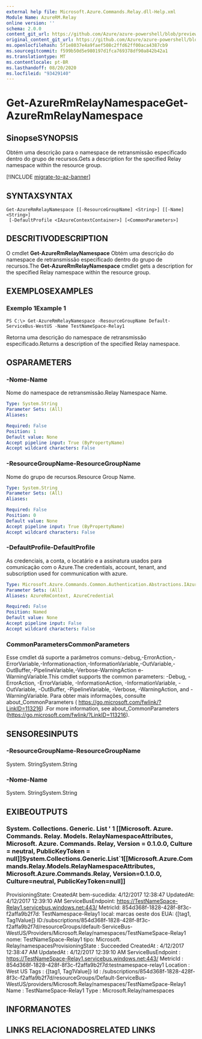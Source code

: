 ```yaml
---
external help file: Microsoft.Azure.Commands.Relay.dll-Help.xml
Module Name: AzureRM.Relay
online version: ''
schema: 2.0.0
content_git_url: https://github.com/Azure/azure-powershell/blob/preview/src/ResourceManager/Relay/Commands.Relay/help/Get-AzureRmRelayNamespace.md
original_content_git_url: https://github.com/Azure/azure-powershell/blob/preview/src/ResourceManager/Relay/Commands.Relay/help/Get-AzureRmRelayNamespace.md
ms.openlocfilehash: 5f1e8037e4a9faef508c2ffd62ff00aca4387cb9
ms.sourcegitcommit: f599b50d5e980197d1fca769378df90a842b42a1
ms.translationtype: MT
ms.contentlocale: pt-BR
ms.lasthandoff: 08/20/2020
ms.locfileid: "93429140"
---
```

# <span data-ttu-id="5f641-101">Get-AzureRmRelayNamespace</span><span class="sxs-lookup"><span data-stu-id="5f641-101">Get-AzureRmRelayNamespace</span></span>

## <span data-ttu-id="5f641-102">Sinopse</span><span class="sxs-lookup"><span data-stu-id="5f641-102">SYNOPSIS</span></span>
<span data-ttu-id="5f641-103">Obtém uma descrição para o namespace de retransmissão especificado dentro do grupo de recursos.</span><span class="sxs-lookup"><span data-stu-id="5f641-103">Gets a description for the specified Relay namespace within the resource group.</span></span>

[!INCLUDE [migrate-to-az-banner](../../includes/migrate-to-az-banner.md)]

## <span data-ttu-id="5f641-104">SYNTAX</span><span class="sxs-lookup"><span data-stu-id="5f641-104">SYNTAX</span></span>

```
Get-AzureRmRelayNamespace [[-ResourceGroupName] <String>] [[-Name] <String>]
 [-DefaultProfile <IAzureContextContainer>] [<CommonParameters>]
```

## <span data-ttu-id="5f641-105">DESCRITIVO</span><span class="sxs-lookup"><span data-stu-id="5f641-105">DESCRIPTION</span></span>
<span data-ttu-id="5f641-106">O cmdlet **Get-AzureRmRelayNamespace** Obtém uma descrição do namespace de retransmissão especificado dentro do grupo de recursos.</span><span class="sxs-lookup"><span data-stu-id="5f641-106">The **Get-AzureRmRelayNamespace** cmdlet gets a description for the specified Relay namespace within the resource group.</span></span>

## <span data-ttu-id="5f641-107">EXEMPLOS</span><span class="sxs-lookup"><span data-stu-id="5f641-107">EXAMPLES</span></span>

### <span data-ttu-id="5f641-108">Exemplo 1</span><span class="sxs-lookup"><span data-stu-id="5f641-108">Example 1</span></span>
```
PS C:\> Get-AzureRmRelayNamespace -ResourceGroupName Default-ServiceBus-WestUS -Name TestNameSpace-Relay1
```

<span data-ttu-id="5f641-109">Retorna uma descrição do namespace de retransmissão especificado.</span><span class="sxs-lookup"><span data-stu-id="5f641-109">Returns a description of the specified Relay namespace.</span></span>

## <span data-ttu-id="5f641-110">OS</span><span class="sxs-lookup"><span data-stu-id="5f641-110">PARAMETERS</span></span>

### <span data-ttu-id="5f641-111">-Nome</span><span class="sxs-lookup"><span data-stu-id="5f641-111">-Name</span></span>
<span data-ttu-id="5f641-112">Nome do namespace de retransmissão.</span><span class="sxs-lookup"><span data-stu-id="5f641-112">Relay Namespace Name.</span></span>

```yaml
Type: System.String
Parameter Sets: (All)
Aliases: 

Required: False
Position: 1
Default value: None
Accept pipeline input: True (ByPropertyName)
Accept wildcard characters: False
```

### <span data-ttu-id="5f641-113">-ResourceGroupName</span><span class="sxs-lookup"><span data-stu-id="5f641-113">-ResourceGroupName</span></span>
<span data-ttu-id="5f641-114">Nome do grupo de recursos.</span><span class="sxs-lookup"><span data-stu-id="5f641-114">Resource Group Name.</span></span>

```yaml
Type: System.String
Parameter Sets: (All)
Aliases: 

Required: False
Position: 0
Default value: None
Accept pipeline input: True (ByPropertyName)
Accept wildcard characters: False
```

### <span data-ttu-id="5f641-115">-DefaultProfile</span><span class="sxs-lookup"><span data-stu-id="5f641-115">-DefaultProfile</span></span>
<span data-ttu-id="5f641-116">As credenciais, a conta, o locatário e a assinatura usados para comunicação com o Azure.</span><span class="sxs-lookup"><span data-stu-id="5f641-116">The credentials, account, tenant, and subscription used for communication with azure.</span></span>

```yaml
Type: Microsoft.Azure.Commands.Common.Authentication.Abstractions.IAzureContextContainer
Parameter Sets: (All)
Aliases: AzureRmContext, AzureCredential

Required: False
Position: Named
Default value: None
Accept pipeline input: False
Accept wildcard characters: False
```

### <span data-ttu-id="5f641-117">CommonParameters</span><span class="sxs-lookup"><span data-stu-id="5f641-117">CommonParameters</span></span>
<span data-ttu-id="5f641-118">Esse cmdlet dá suporte a parâmetros comuns:-debug,-ErrorAction,-ErrorVariable,-Informationaction,-InformationVariable,-OutVariable,-OutBuffer,-PipelineVariable,-Verbose-WarningAction e-WarningVariable.</span><span class="sxs-lookup"><span data-stu-id="5f641-118">This cmdlet supports the common parameters: -Debug, -ErrorAction, -ErrorVariable, -InformationAction, -InformationVariable, -OutVariable, -OutBuffer, -PipelineVariable, -Verbose, -WarningAction, and -WarningVariable.</span></span> <span data-ttu-id="5f641-119">Para obter mais informações, consulte about_CommonParameters ( https://go.microsoft.com/fwlink/?LinkID=113216) .</span><span class="sxs-lookup"><span data-stu-id="5f641-119">For more information, see about_CommonParameters (https://go.microsoft.com/fwlink/?LinkID=113216).</span></span>

## <span data-ttu-id="5f641-120">SENSORES</span><span class="sxs-lookup"><span data-stu-id="5f641-120">INPUTS</span></span>

### <span data-ttu-id="5f641-121">-ResourceGroupName</span><span class="sxs-lookup"><span data-stu-id="5f641-121">-ResourceGroupName</span></span>
<span data-ttu-id="5f641-122">System. String</span><span class="sxs-lookup"><span data-stu-id="5f641-122">System.String</span></span>

### <span data-ttu-id="5f641-123">-Nome</span><span class="sxs-lookup"><span data-stu-id="5f641-123">-Name</span></span>
 <span data-ttu-id="5f641-124">System. String</span><span class="sxs-lookup"><span data-stu-id="5f641-124">System.String</span></span>

## <span data-ttu-id="5f641-125">EXIBE</span><span class="sxs-lookup"><span data-stu-id="5f641-125">OUTPUTS</span></span>

### <span data-ttu-id="5f641-126">System. Collections. Generic. List ' 1 [[Microsoft. Azure. Commands. Relay. Models. RelayNamespaceAttributes, Microsoft. Azure. Commands. Relay, Version = 0.1.0.0, Culture = neutral, PublicKeyToken = null]]</span><span class="sxs-lookup"><span data-stu-id="5f641-126">System.Collections.Generic.List\`1[[Microsoft.Azure.Commands.Relay.Models.RelayNamespaceAttributes, Microsoft.Azure.Commands.Relay, Version=0.1.0.0, Culture=neutral, PublicKeyToken=null]]</span></span>
<span data-ttu-id="5f641-127">ProvisioningState: CreatedAt bem-sucedida: 4/12/2017 12:38:47 UpdatedAt: 4/12/2017 12:39:10 AM ServiceBusEndpoint: https://TestNameSpace-Relay1.servicebus.windows.net:443/ MetricId: 854d368f-1828-428f-8f3c-f2affa9b2f7d: TestNamespace-Relay1 local: marcas oeste dos EUA: {[tag1, Tag1Value]} ID:/subscriptions/854d368f-1828-428f-8f3c-f2affa9b2f7d/resourceGroups/default-ServiceBus-WestUS/Providers/Microsoft.Relay/namespaces/TestNameSpace-Relay1 nome: TestNameSpace-Relay1 tipo: Microsoft. Relay/namespaces</span><span class="sxs-lookup"><span data-stu-id="5f641-127">ProvisioningState  : Succeeded CreatedAt          : 4/12/2017 12:38:47 AM UpdatedAt          : 4/12/2017 12:39:10 AM ServiceBusEndpoint : https://TestNameSpace-Relay1.servicebus.windows.net:443/ MetricId           : 854d368f-1828-428f-8f3c-f2affa9b2f7d:testnamespace-relay1 Location           : West US Tags               : {[tag1, Tag1Value]} Id                 : /subscriptions/854d368f-1828-428f-8f3c-f2affa9b2f7d/resourceGroups/Default-ServiceBus-WestUS/providers/Microsoft.Relay/namespaces/TestNameSpace-Relay1 Name               : TestNameSpace-Relay1 Type               : Microsoft.Relay/namespaces</span></span>

## <span data-ttu-id="5f641-128">INFORMA</span><span class="sxs-lookup"><span data-stu-id="5f641-128">NOTES</span></span>

## <span data-ttu-id="5f641-129">LINKS RELACIONADOS</span><span class="sxs-lookup"><span data-stu-id="5f641-129">RELATED LINKS</span></span>

